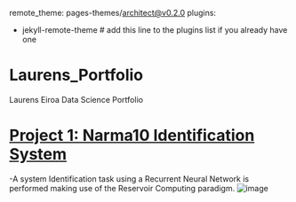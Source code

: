 remote_theme: pages-themes/architect@v0.2.0
plugins:
- jekyll-remote-theme # add this line to the plugins list if you already have one

# Laurens_Portfolio
Laurens Eiroa Data Science Portfolio


# [Project 1: Narma10 Identification System](https://github.com/LaurensEiroa/Narma10-System-Identification/blob/master/EchoStateNetwork.ipynb)
-A system Identification task using a Recurrent Neural Network is performed making use of the Reservoir Computing paradigm.
![image](https://user-images.githubusercontent.com/61729785/208735852-010b035d-f28c-483e-8956-014e39859c8e.png)
